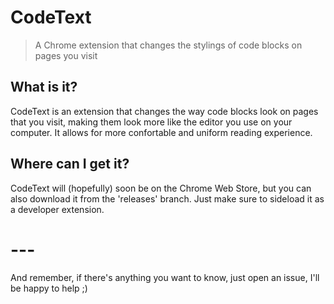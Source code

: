 # CodeText
> A Chrome extension that changes the stylings of code blocks on pages you visit

## What is it?
CodeText is an extension that changes the way code blocks look on pages that you visit, making them look more like the editor you use on your computer. It allows for more confortable and uniform reading experience.

## Where can I get it?
CodeText will (hopefully) soon be on the Chrome Web Store, but you can also download it from the 'releases' branch. Just make sure to sideload it as a developer extension.

# ---

And remember, if there's anything you want to know, just open an issue, I'll be happy to help ;)